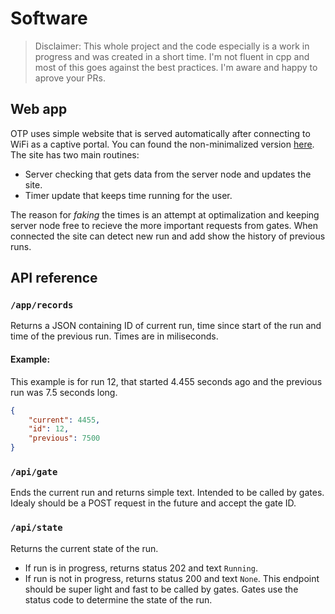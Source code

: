 # Software
> Disclaimer: This whole project and the code especially is a work in progress and was created in a short time. I'm not fluent in cpp and most of this goes against the best practices. I'm aware and happy to aprove your PRs.

## Web app
OTP uses simple website that is served automatically after connecting to WiFi as a captive portal. You can found the non-minimalized version [here](./OpenTimingProject.html). The site has two main routines:
- Server checking that gets data from the server node and updates the site.
- Timer update that keeps time running for the user. 

The reason for *faking* the times is an attempt at optimalization and keeping server node free to recieve the more important requests from gates. When connected the site can detect new run and add show the history of previous runs. 

## API reference

### `/app/records`
Returns a JSON containing ID of current run, time since start of the run and time of the previous run. Times are in miliseconds.
#### Example:
This example is for run 12, that started 4.455 seconds ago and the previous run was 7.5 seconds long.
```json
{
    "current": 4455,
    "id": 12,
    "previous": 7500
}
```

### `/api/gate`
Ends the current run and returns simple text. Intended to be called by gates. Idealy should be a POST request in the future and accept the gate ID.

### `/api/state`
Returns the current state of the run.
- If run is in progress, returns status 202 and text `Running`.
- If run is not in progress, returns status 200 and text `None`.
This endpoint should be super light and fast to be called by gates. Gates use the status code to determine the state of the run.
